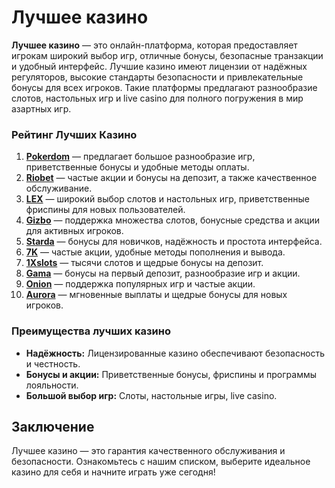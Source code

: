 # Лучшее казино

**Лучшее казино** — это онлайн-платформа, которая предоставляет игрокам широкий выбор игр, отличные бонусы, безопасные транзакции и удобный интерфейс. Лучшие казино имеют лицензии от надёжных регуляторов, высокие стандарты безопасности и привлекательные бонусы для всех игроков. Такие платформы предлагают разнообразие слотов, настольных игр и live casino для полного погружения в мир азартных игр.

### Рейтинг Лучших Казино

1. **[Pokerdom](https://brandplay.link/4k77v2yx)** — предлагает большое разнообразие игр, приветственные бонусы и удобные методы оплаты.
2. **[Riobet](https://brandplay.link/7xBLTPyj)** — частые акции и бонусы на депозит, а также качественное обслуживание.
3. **[LEX](https://brandplay.link/zW4hdDFV)** — широкий выбор слотов и настольных игр, приветственные фриспины для новых пользователей.
4. **[Gizbo](https://brandplay.link/bprXw4YV)** — поддержка множества слотов, бонусные средства и акции для активных игроков.
5. **[Starda](https://brandplay.link/fB7xwRFL)** — бонусы для новичков, надёжность и простота интерфейса.
6. **[7K](https://brandplay.link/BvQyFShp)** — частые акции, удобные методы пополнения и вывода.
7. **[1Xslots](https://brandplay.link/hSB1khtr)** — тысячи слотов и щедрые бонусы на депозит.
8. **[Gama](https://brandplay.link/j6NMKsDz)** — бонусы на первый депозит, разнообразие игр и акции.
9. **[Onion](https://brandplay.link/zBGRVpQ9)** — поддержка популярных игр и частые акции.
10. **[Aurora](https://10trafic-stat2.com/click/668546556bcc6313411604bd/6766/13032/subaccount)** — мгновенные выплаты и щедрые бонусы для новых игроков.

### Преимущества лучших казино

- **Надёжность:** Лицензированные казино обеспечивают безопасность и честность.
- **Бонусы и акции:** Приветственные бонусы, фриспины и программы лояльности.
- **Большой выбор игр:** Слоты, настольные игры, live casino.

## Заключение

Лучшее казино — это гарантия качественного обслуживания и безопасности. Ознакомьтесь с нашим списком, выберите идеальное казино для себя и начните играть уже сегодня!
